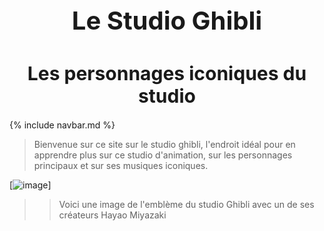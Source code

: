 <h1 style="text-align:center; font-size:40px;">
Le Studio Ghibli</h1>

  
<h1 style="text-align:center; font-size:30px;"> Les personnages iconiques du studio </h1>

{% include navbar.md %}


> Bienvenue sur ce site sur le studio ghibli, l'endroit idéal pour en apprendre plus sur ce studio d'animation, sur les personnages principaux et sur ses musiques iconiques.

[![image](https://github.com/user-attachments/assets/b1e3bada-5613-41a5-aa32-8e66c7d50c84)]
>> Voici une image de l'emblème du studio Ghibli avec un de ses créateurs Hayao Miyazaki


